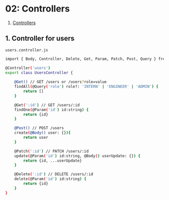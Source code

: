 # 02: Controllers
1. [Controllers](https://docs.nestjs.com/controllers)

## 1. Controller for users
`users.controller.js`
```bash
import { Body, Controller, Delete, Get, Param, Patch, Post, Query } from '@nestjs/common';

@Controller('users')
export class UsersController {
  
    @Get() // GET /users or /users?role=value
    findAll(@Query('role') role?: 'INTERN' | 'ENGINEER' | 'ADMIN') {
        return []
    }

    @Get(':id') // GET /users/:id
    findOne(@Param('id') id:string) {
        return {id}
    }

    @Post() // POST /users
    create(@Body() user: {}){
        return user
    }

    @Patch(':id') // PATCH /users/:id
    update(@Param('id') id:string, @Body() userUpdate: {}) {
        return {id, ...userUpdate}
    }

    @Delete(':id') // DELETE /users/:id
    delete(@Param('id') id:string) {
        return {id}
    }
}
```

